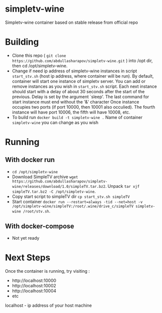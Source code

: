 # simpletv-wine
Simpletv-wine container based on stable release from official repo

# Building

 * Clone this repo ( `git clone https://github.com/abdullasharapov/simpletv-wine.git` ) into /opt dir, then cd /opt/simpletv-wine.
 * Change if need ip address of simpletv-wine instances in script `start_stv.sh` (host ip address, where  container will be run). By default, container will start one instance of simpletv server.
   You can add or remove instances as you wish in `start_stv.sh` script. Each next instance should start with a delay of about 30 seconds after the start of the previous. Delay is set by the argument `sleep'.
   The last command for start instance must end without the '&' character
   Once instance occupies two ports (if port 10000, then 10001 also occulied). The fourth instance will have port 10006, the fifth will have 10008, etc.
 * To build run `docker build -t simpletv-wine .` Name of container `simpletv-wine` you can change as you wish

# Running
 ## With docker run
 * `cd /opt/simpletv-wine`
 * Download SimpleTV archive `wget https://github.com/abdullasharapov/simpletv-wine/releases/download/1.0/simpleTV.tar.bz2`. Unpack `tar xjf simpleTV.tar.bz2 -C /opt/simpletv-wine`.
 * Copy start script to simpleTV dir `cp start_stv.sh simpleTV`
 * Start container `docker run --restart=always -tid --net=host -v /opt/simpletv-wine/simpleTV:/root/.wine/drive_c/simpleTV simpletv-wine /root/stv.sh`.
 
 ## With docker-compose
 * Not yet ready


# Next Steps

Once the container is running, try visiting :
 * http://localhost:10000
 * http://localhost:10002
 * http://localhost:10004 
 * etc

localhost - ip address of your host machine
